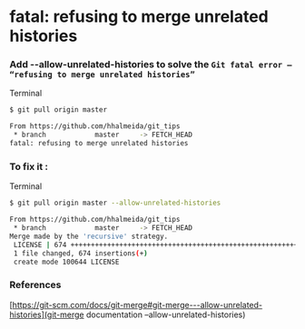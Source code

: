 # fatal: refusing to merge unrelated histories

### Add --allow-unrelated-histories to solve the `Git fatal error – “refusing to merge unrelated histories”`

Terminal

```bash
$ git pull origin master

From https://github.com/hhalmeida/git_tips
 * branch            master     -> FETCH_HEAD
fatal: refusing to merge unrelated histories
```

### To fix it :

Terminal

```bash
$ git pull origin master --allow-unrelated-histories

From https://github.com/hhalmeida/git_tips
 * branch            master     -> FETCH_HEAD
Merge made by the 'recursive' strategy.
 LICENSE | 674 ++++++++++++++++++++++++++++++++++++++++++++++++++++++++++++++++
 1 file changed, 674 insertions(+)
 create mode 100644 LICENSE
```

### References

[https://git-scm.com/docs/git-merge#git-merge---allow-unrelated-histories](git-merge documentation –allow-unrelated-histories)

